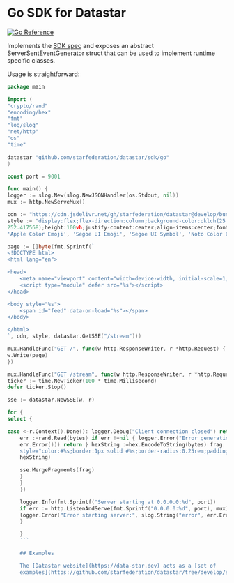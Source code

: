 # Go SDK for Datastar

[![Go
Reference](https://pkg.go.dev/badge/github.com/starfederation/datastar.svg)](https://pkg.go.dev/github.com/starfederation/datastar)

Implements the [SDK spec](../README.md) and exposes an abstract
ServerSentEventGenerator struct that can be used to implement runtime specific
classes.

Usage is straightforward:

```go
package main

import (
"crypto/rand"
"encoding/hex"
"fmt"
"log/slog"
"net/http"
"os"
"time"

datastar "github.com/starfederation/datastar/sdk/go"
)

const port = 9001

func main() {
logger := slog.New(slog.NewJSONHandler(os.Stdout, nil))
mux := http.NewServeMux()

cdn := "https://cdn.jsdelivr.net/gh/starfederation/datastar@develop/bundles/datastar.js"
style := "display:flex;flex-direction:column;background-color:oklch(25.3267% 0.015896
252.417568);height:100vh;justify-content:center;align-items:center;font-family:ui-sans-serif, system-ui, sans-serif,
'Apple Color Emoji', 'Segoe UI Emoji', 'Segoe UI Symbol', 'Noto Color Emoji';"

page := []byte(fmt.Sprintf(`
<!DOCTYPE html>
<html lang="en">

<head>
	<meta name="viewport" content="width=device-width, initial-scale=1, maximum-scale=1, user-scalable=0" />
	<script type="module" defer src="%s"></script>
</head>

<body style="%s">
	<span id="feed" data-on-load="%s"></span>
</body>

</html>
`, cdn, style, datastar.GetSSE("/stream")))

mux.HandleFunc("GET /", func(w http.ResponseWriter, r *http.Request) {
w.Write(page)
})

mux.HandleFunc("GET /stream", func(w http.ResponseWriter, r *http.Request) {
ticker := time.NewTicker(100 * time.Millisecond)
defer ticker.Stop()

sse := datastar.NewSSE(w, r)

for {
select {

case <-r.Context().Done(): logger.Debug("Client connection closed") return case <-ticker.C: bytes :=make([]byte, 3) _,
	err :=rand.Read(bytes) if err !=nil { logger.Error("Error generating random bytes: ", slog.String(" error",
	err.Error())) return } hexString :=hex.EncodeToString(bytes) frag :=fmt.Sprintf(`<span id="feed"
	style="color:#%s;border:1px solid #%s;border-radius:0.25rem;padding:1rem;">%s</span>`, hexString, hexString,
	hexString)

	sse.MergeFragments(frag)
	}
	}
	})

	logger.Info(fmt.Sprintf("Server starting at 0.0.0.0:%d", port))
	if err := http.ListenAndServe(fmt.Sprintf("0.0.0.0:%d", port), mux); err != nil {
	logger.Error("Error starting server:", slog.String("error", err.Error()))
	}

	}
	```

	## Examples

	The [Datastar website](https://data-star.dev) acts as a [set of
	examples](https://github.com/starfederation/datastar/tree/develop/site) for how to use the SDK.
